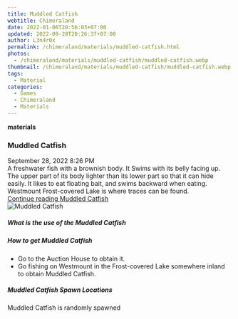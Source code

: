 ```yaml
---
title: Muddled Catfish
webtitle: Chimeraland
date: 2022-01-06T20:56:03+07:00
updated: 2022-09-28T20:26:37+07:00
author: L3n4r0x
permalink: /chimeraland/materials/muddled-catfish.html
photos:
  - /chimeraland/materials/muddled-catfish/muddled-catfish.webp
thumbnail: /chimeraland/materials/muddled-catfish/muddled-catfish.webp
tags:
  - Material
categories:
  - Games
  - Chimeraland
  - Materials
---
```


<section id="bootstrap-wrapper">
  <link
    rel="stylesheet"
    href="https://cdn.statically.io/gh/dimaslanjaka/Web-Manajemen/40ac3225/css/bootstrap-4.5-wrapper.css"
  />
  <div
    class="row g-0 border rounded overflow-hidden flex-md-row mb-4 shadow-sm position-relative"
  >
    <div class="col p-4 d-flex flex-column position-static">
      <strong class="d-inline-block mb-2 text-success">materials</strong>
      <h3 class="mb-0">Muddled Catfish</h3>
      <div class="mb-1 text-muted">September 28, 2022 8:26 PM</div>
      <div class="mb-2 border p-1">
        A freshwater fish with a brownish body. It Swims with its belly facing
        up. The upper part of its body lighter than its lower part so that it
        can hide easily. It likes to eat floating bait, and swims backward when
        eating. Westmount Frost-covered Lake is where traces can be found.
      </div>
      <a href="#" class="stretched-link d-none"
        >Continue reading Muddled Catfish</a
      >
    </div>
    <div class="col-auto d-none d-lg-block">
      <img
        src="/chimeraland/materials/muddled-catfish/muddled-catfish.webp"
        alt="Muddled Catfish"
      />
    </div>
  </div>
  <div class="row">
    <div class="col-lg-6 col-12 mb-2">
      <div class="card">
        <div class="card-body">
          <h5 class="card-title">What is the use of the Muddled Catfish</h5>
          <div class="card-text"><ul></ul></div>
        </div>
      </div>
    </div>
    <div class="col-lg-6 col-12 mb-2">
      <div class="card">
        <div class="card-body">
          <h5 class="card-title">How to get Muddled Catfish</h5>
          <div class="card-text">
            <ul>
              <li>Go to the Auction House to obtain it.</li>
              <li>
                Go fishing on Westmount in the Frost-covered Lake somewhere
                inland to obtain Muddled Catfish.
              </li>
            </ul>
          </div>
        </div>
      </div>
    </div>
    <div class="col-12 mb-2">
      <h5>Muddled Catfish Spawn Locations</h5>
      <p>Muddled Catfish is randomly spawned</p>
    </div>
  </div>
</section>